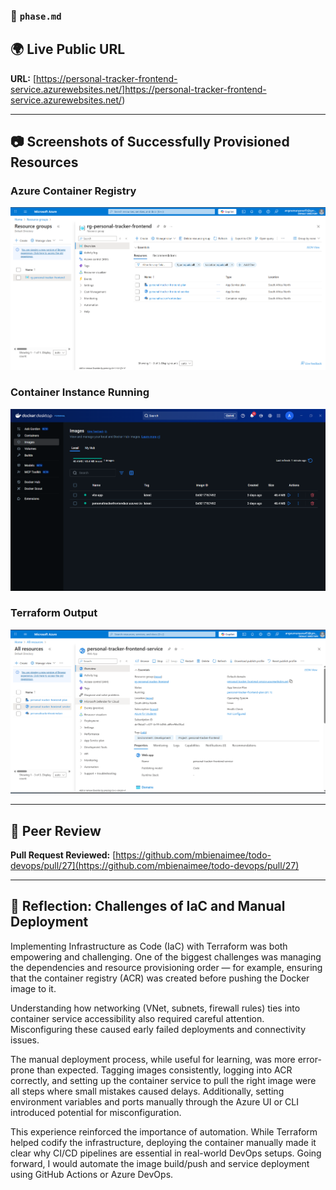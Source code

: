 ### 📄 `phase.md`

## 🌍 Live Public URL

**URL:** [https://personal-tracker-frontend-service.azurewebsites.net/]https://personal-tracker-frontend-service.azurewebsites.net/)

---

## 📷 Screenshots of Successfully Provisioned Resources


### Azure Container Registry
![Azure](./screenshots/Azure_image.png)

### Container Instance Running
![docker-image](./screenshots/docker_image.png)

### Terraform Output
![frontend](./screenshots/Frontend-screenshot.png)


---

## 🔁 Peer Review

**Pull Request Reviewed:** [https://github.com/mbienaimee/todo-devops/pull/27](https://github.com/mbienaimee/todo-devops/pull/27)


---

## 💬 Reflection: Challenges of IaC and Manual Deployment

Implementing Infrastructure as Code (IaC) with Terraform was both empowering and challenging. One of the biggest challenges was managing the dependencies and resource provisioning order — for example, ensuring that the container registry (ACR) was created before pushing the Docker image to it.

Understanding how networking (VNet, subnets, firewall rules) ties into container service accessibility also required careful attention. Misconfiguring these caused early failed deployments and connectivity issues.

The manual deployment process, while useful for learning, was more error-prone than expected. Tagging images consistently, logging into ACR correctly, and setting up the container service to pull the right image were all steps where small mistakes caused delays. Additionally, setting environment variables and ports manually through the Azure UI or CLI introduced potential for misconfiguration.

This experience reinforced the importance of automation. While Terraform helped codify the infrastructure, deploying the container manually made it clear why CI/CD pipelines are essential in real-world DevOps setups. Going forward, I would automate the image build/push and service deployment using GitHub Actions or Azure DevOps.


